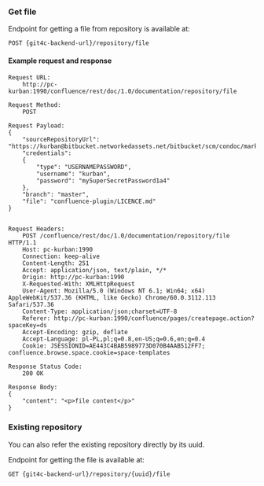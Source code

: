 ### Get file

Endpoint for getting a file from repository is available at:

```
POST {git4c-backend-url}/repository/file
```

#### Example request and response
```
Request URL:
    http://pc-kurban:1990/confluence/rest/doc/1.0/documentation/repository/file

Request Method:
    POST

Request Payload:
{
    "sourceRepositoryUrl": "https://kurban@bitbucket.networkedassets.net/bitbucket/scm/condoc/markup.git",
    "credentials":
    {
        "type": "USERNAMEPASSWORD",
        "username": "kurban",
        "password": "mySuperSecretPassword1a4"
    },
    "branch": "master",
    "file": "confluence-plugin/LICENCE.md"
}


Request Headers:
    POST /confluence/rest/doc/1.0/documentation/repository/file HTTP/1.1
    Host: pc-kurban:1990
    Connection: keep-alive
    Content-Length: 251
    Accept: application/json, text/plain, */*
    Origin: http://pc-kurban:1990
    X-Requested-With: XMLHttpRequest
    User-Agent: Mozilla/5.0 (Windows NT 6.1; Win64; x64) AppleWebKit/537.36 (KHTML, like Gecko) Chrome/60.0.3112.113 Safari/537.36
    Content-Type: application/json;charset=UTF-8
    Referer: http://pc-kurban:1990/confluence/pages/createpage.action?spaceKey=ds
    Accept-Encoding: gzip, deflate
    Accept-Language: pl-PL,pl;q=0.8,en-US;q=0.6,en;q=0.4
    Cookie: JSESSIONID=AE443C4BAB5989773D070B4AAB512FF7; confluence.browse.space.cookie=space-templates

Response Status Code:
    200 OK

Response Body:
{
    "content": "<p>file content</p>"
}
```

### Existing repository

You can also refer the existing repository directly by its uuid.

Endpoint for getting the file is available at:
```
GET {git4c-backend-url}/repository/{uuid}/file
```